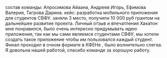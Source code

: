 состав команды: Апросимова Айаана, Андреев Игорь, Ефимова Валерия, Тагрова Дарина.
кейс: разработка мобильного приложения для студентов СВФУ.
заняли 3 место, получили 10 000 руб грантом на дальнейшее развитие проекта.
Личный отзыв и впечатления
Хакатон мне понравился, было очень интересно придумывать идею приложения, так как мы сами являемся студентами СВФУ, мы хотели создать такое приложение чтобы им пользовался
каждый студент. Финал проходил в очном формате в КФЕНе , было волнительно слегка. Я довольна нашей работой, спасибо команде за хорошую работу. 
